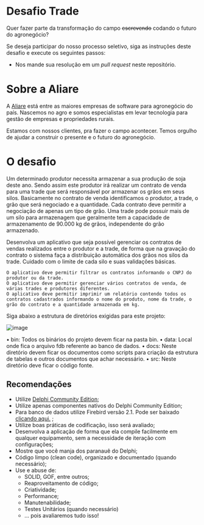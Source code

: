 # Desafio Trade

Quer fazer parte da transformação do campo ~~escrevendo~~ codando o futuro do agronegócio?

Se deseja participar do nosso processo seletivo, siga as instruções deste desafio e execute os seguintes passos: 

* Nos mande sua resolução em um *pull request* neste repositório.


# Sobre a Aliare

A [Aliare](https://www.aliare.co) está entre as maiores empresas de software para agronegócio do país. Nascemos no agro e somos especialistas em levar tecnologia para gestão de empresas e propriedades rurais.

Estamos com nossos clientes, pra fazer o campo acontecer. Temos orgulho de ajudar a construir o presente e o futuro do agronegócio.



# O desafio

Um determinado produtor necessita armazenar a sua produção de soja deste ano. Sendo assim este produtor irá realizar um contrato de venda para uma trade que será responsável por armazenar os grãos em seus silos.
	Basicamente no contrato de venda identificamos o produtor, a trade, o grão que será negociado e a quantidade. Cada contrato deve permitir a negociação de apenas um tipo de grão.
	Uma trade pode possuir mais de um silo para armazenagem que geralmente tem a capacidade de armazenamento de 90.000 kg de grãos, independente do grão armazenado.
	
  Desenvolva um aplicativo que seja possível gerenciar os contratos de vendas realizados entre o produtor e a trade, de forma que na gravação do contrato o sistema faça a distribuição automática dos grãos nos silos da trade. Cuidado com o limite de cada silo e suas validações básicas.
  
	O aplicativo deve permitir filtrar os contratos informando o CNPJ do produtor ou da trade.
	O aplicativo deve permitir gerenciar vários contratos de venda, de várias trades e produtores diferentes.
	O aplicativo deve permitir imprimir um relatório contendo todos os contratos cadastrados informando o nome do produto, nome da trade, o grão do contrato e a quantidade armazenada em kg.
  
  Siga abaixo a estrutura de diretórios exigidas para este projeto:
  
![image](https://user-images.githubusercontent.com/28271306/138889763-cfb52e98-4a38-44f0-8cb8-48404732ddd2.png)

•	bin: Todos os binários do projeto devem ficar na pasta bin.
•	data: Local onde fica o arquivo fdb referente ao banco de dados.
•	docs: Neste diretório devem ficar os documentos como scripts para criação da estrutura de tabelas e outros documentos que achar necessário.
•	src: Neste diretório deve ficar o código fonte.

## Recomendações

* Utilize [Delphi Community Edition](https://www.embarcadero.com/br/products/delphi/starter);
* Utilize apenas componentes nativos do Delphi Community Edition;
* Para banco de dados utilize Firebird versão 2.1. Pode ser baixado [clicando aqui.](http://sourceforge.net/projects/firebird/files/firebird-win32/2.1.7-Release/Firebird-2.1.7.18553_0_Win32.exe/download) ;
* Utilize boas práticas de codificação, isso será avaliado;
* Desenvolva a aplicação de forma que ela compile facilmente em qualquer equipamento, sem a necessidade de iteração com configurações;
* Mostre que você manja dos paranauê do Delphi;
* Código limpo (clean code), organizado e documentado (quando necessário);
* Use e abuse de:
  * SOLID, GOF, entre outros;
  * Reaproveitamento de código;
  * Criatividade;
  * Performance;
  * Manutenabilidade;
  * Testes Unitários (quando necessário)
  * ... pois avaliaremos tudo isso!
